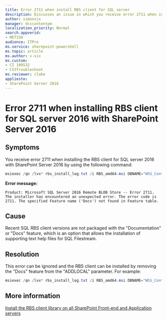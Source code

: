 ```yaml
---
title: Error 2711 when install RBS client for SQL server
description: Discusses an issue in which you receive error 2711 when installing the RBS client for SQL server 2016 with SharePoint 2016. Provides a resolution.
author: simonxjx
manager: dcscontentpm
localization_priority: Normal
search.appverid: 
- MET150
audience: ITPro
ms.service: sharepoint-powershell
ms.topic: article
ms.author: v-six
ms.custom:
- CI 109532
- CSSTroubleshoot
ms.reviewer: clake
appliesto:
- SharePoint Server 2016
---
```


# Error 2711 when installing RBS client for SQL server 2016 with SharePoint Server 2016

## Symptoms

You receive error 2711 when installing the RBS client for SQL server 2016 with SharePoint Server 2016 by using the following command:

```powershell
msiexec /qn /lvx* rbs_install_log.txt /i RBS_amd64.msi DBNAME="WSS_Content" DBINSTANCE="DBInstanceName" ADDLOCAL=Client,Docs,Maintainer,ServerScript,FilestreamClient,FilestreamServer
```
**Error message:**

```adoc
Product: Microsoft SQL Server 2016 Remote BLOB Store -- Error 2711. The installer has encountered an unexpected error. The error code is 2711. The specified Feature name ('Docs') not found in Feature table.
```

## Cause

Recent SQL RBS client versions are not packaged with the "Documentation" or "Docs" feature, which is an option that allows the installation of supporting text help files for SQL Filestream.

## Resolution

This error can be ignored and the RBS client can be installed by removing the "Docs" feature from the "ADDLOCAL" parameter. For example: 

```powershell
msiexec /qn /lvx* rbs_install_log.txt /i RBS_amd64.msi DBNAME="WSS_Content" DBINSTANCE="DBInstanceName" ADDLOCAL=Client,Maintainer,ServerScript,FilestreamClient,FilestreamServer
```

## More information

[Install the RBS client library on all SharePoint Front-end and Application servers](https://docs.microsoft.com/SharePoint/administration/install-and-configure-rbs#to-install-the-rbs-client-library-on-all-sharepoint-front-end-and-application-servers)
